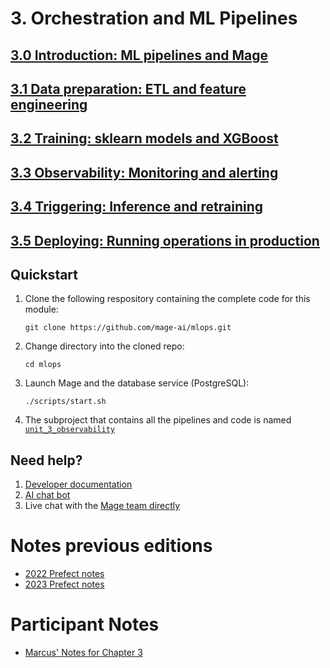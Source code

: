 # 3. Orchestration and ML Pipelines

## [3.0 Introduction: ML pipelines and Mage](3.0/README.md)

## [3.1 Data preparation: ETL and feature engineering](3.1/README.md)

## [3.2 Training: sklearn models and XGBoost](3.2/README.md)

## [3.3 Observability: Monitoring and alerting](3.3/README.md)

## [3.4 Triggering: Inference and retraining](3.4/README.md)

## [3.5 Deploying: Running operations in production](3.5/README.md)

## Quickstart

1. Clone the following respository containing the complete code for this module:

    ```
    git clone https://github.com/mage-ai/mlops.git
    ```

1. Change directory into the cloned repo:

    ```
    cd mlops
    ```

1. Launch Mage and the database service (PostgreSQL):

    ```
    ./scripts/start.sh
    ```

1. The subproject that contains all the pipelines and code is named
   [`unit_3_observability`](https://github.com/mage-ai/mlops/tree/master/mlops/unit_3_observability)

## Need help?

1. [Developer documentation](https://docs.mage.ai/introduction/overview)
1. [AI chat bot](https://mageai.slack.com/archives/C05NYC4DADT)
1. Live chat with the [Mage team directly](https://mage.ai/chat)

# Notes previous editions

-   [2022 Prefect notes](../cohorts/2022/03-orchestration/README.md)
-   [2023 Prefect notes](../cohorts/2023/03-orchestration/prefect/README.md)

# Participant Notes
* [Marcus' Notes for Chapter 3](https://github.com/mleiwe/mlops-zoomcamp/blob/Ch3_ML_Notes/cohorts/2024/03-orchestration/ML_Notes.md)